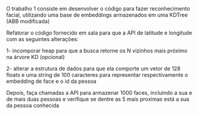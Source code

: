 O trabalho 1 consiste em desenvolver o código para fazer reconhecimento facial, utilizando uma base de embeddings armazenados em uma KDTree (ABB modificada)

Refatorar o código fornecido em sala para que a API de latitude e longitude com as seguintes alterações:

1- incomporar heap para que a busca retorne os N vizinhos mais próximo na árvore KD (opcional)

2- alterar a estrutura de dados para que ela comporte um vetor de 128 floats  e uma string de 100 caracteres para representar respectivamente o embedding de face e o id da pessoa

Depois, faça chamadas a API para armazenar 1000 faces, incluindo a sua e de mais duas pessoas e verifique se dentre as 5 mais proximas está a sua da pessoa conhecida
